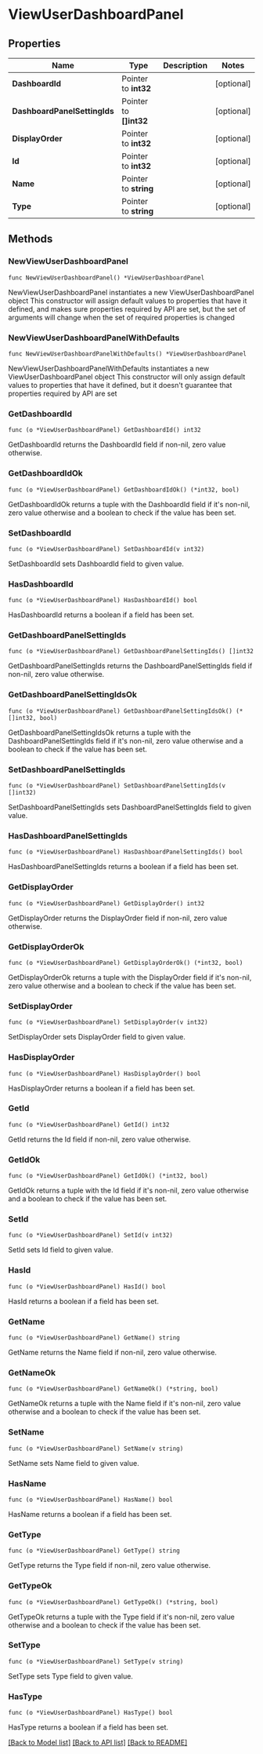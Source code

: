 # ViewUserDashboardPanel

## Properties

Name | Type | Description | Notes
------------ | ------------- | ------------- | -------------
**DashboardId** | Pointer to **int32** |  | [optional] 
**DashboardPanelSettingIds** | Pointer to **[]int32** |  | [optional] 
**DisplayOrder** | Pointer to **int32** |  | [optional] 
**Id** | Pointer to **int32** |  | [optional] 
**Name** | Pointer to **string** |  | [optional] 
**Type** | Pointer to **string** |  | [optional] 

## Methods

### NewViewUserDashboardPanel

`func NewViewUserDashboardPanel() *ViewUserDashboardPanel`

NewViewUserDashboardPanel instantiates a new ViewUserDashboardPanel object
This constructor will assign default values to properties that have it defined,
and makes sure properties required by API are set, but the set of arguments
will change when the set of required properties is changed

### NewViewUserDashboardPanelWithDefaults

`func NewViewUserDashboardPanelWithDefaults() *ViewUserDashboardPanel`

NewViewUserDashboardPanelWithDefaults instantiates a new ViewUserDashboardPanel object
This constructor will only assign default values to properties that have it defined,
but it doesn't guarantee that properties required by API are set

### GetDashboardId

`func (o *ViewUserDashboardPanel) GetDashboardId() int32`

GetDashboardId returns the DashboardId field if non-nil, zero value otherwise.

### GetDashboardIdOk

`func (o *ViewUserDashboardPanel) GetDashboardIdOk() (*int32, bool)`

GetDashboardIdOk returns a tuple with the DashboardId field if it's non-nil, zero value otherwise
and a boolean to check if the value has been set.

### SetDashboardId

`func (o *ViewUserDashboardPanel) SetDashboardId(v int32)`

SetDashboardId sets DashboardId field to given value.

### HasDashboardId

`func (o *ViewUserDashboardPanel) HasDashboardId() bool`

HasDashboardId returns a boolean if a field has been set.

### GetDashboardPanelSettingIds

`func (o *ViewUserDashboardPanel) GetDashboardPanelSettingIds() []int32`

GetDashboardPanelSettingIds returns the DashboardPanelSettingIds field if non-nil, zero value otherwise.

### GetDashboardPanelSettingIdsOk

`func (o *ViewUserDashboardPanel) GetDashboardPanelSettingIdsOk() (*[]int32, bool)`

GetDashboardPanelSettingIdsOk returns a tuple with the DashboardPanelSettingIds field if it's non-nil, zero value otherwise
and a boolean to check if the value has been set.

### SetDashboardPanelSettingIds

`func (o *ViewUserDashboardPanel) SetDashboardPanelSettingIds(v []int32)`

SetDashboardPanelSettingIds sets DashboardPanelSettingIds field to given value.

### HasDashboardPanelSettingIds

`func (o *ViewUserDashboardPanel) HasDashboardPanelSettingIds() bool`

HasDashboardPanelSettingIds returns a boolean if a field has been set.

### GetDisplayOrder

`func (o *ViewUserDashboardPanel) GetDisplayOrder() int32`

GetDisplayOrder returns the DisplayOrder field if non-nil, zero value otherwise.

### GetDisplayOrderOk

`func (o *ViewUserDashboardPanel) GetDisplayOrderOk() (*int32, bool)`

GetDisplayOrderOk returns a tuple with the DisplayOrder field if it's non-nil, zero value otherwise
and a boolean to check if the value has been set.

### SetDisplayOrder

`func (o *ViewUserDashboardPanel) SetDisplayOrder(v int32)`

SetDisplayOrder sets DisplayOrder field to given value.

### HasDisplayOrder

`func (o *ViewUserDashboardPanel) HasDisplayOrder() bool`

HasDisplayOrder returns a boolean if a field has been set.

### GetId

`func (o *ViewUserDashboardPanel) GetId() int32`

GetId returns the Id field if non-nil, zero value otherwise.

### GetIdOk

`func (o *ViewUserDashboardPanel) GetIdOk() (*int32, bool)`

GetIdOk returns a tuple with the Id field if it's non-nil, zero value otherwise
and a boolean to check if the value has been set.

### SetId

`func (o *ViewUserDashboardPanel) SetId(v int32)`

SetId sets Id field to given value.

### HasId

`func (o *ViewUserDashboardPanel) HasId() bool`

HasId returns a boolean if a field has been set.

### GetName

`func (o *ViewUserDashboardPanel) GetName() string`

GetName returns the Name field if non-nil, zero value otherwise.

### GetNameOk

`func (o *ViewUserDashboardPanel) GetNameOk() (*string, bool)`

GetNameOk returns a tuple with the Name field if it's non-nil, zero value otherwise
and a boolean to check if the value has been set.

### SetName

`func (o *ViewUserDashboardPanel) SetName(v string)`

SetName sets Name field to given value.

### HasName

`func (o *ViewUserDashboardPanel) HasName() bool`

HasName returns a boolean if a field has been set.

### GetType

`func (o *ViewUserDashboardPanel) GetType() string`

GetType returns the Type field if non-nil, zero value otherwise.

### GetTypeOk

`func (o *ViewUserDashboardPanel) GetTypeOk() (*string, bool)`

GetTypeOk returns a tuple with the Type field if it's non-nil, zero value otherwise
and a boolean to check if the value has been set.

### SetType

`func (o *ViewUserDashboardPanel) SetType(v string)`

SetType sets Type field to given value.

### HasType

`func (o *ViewUserDashboardPanel) HasType() bool`

HasType returns a boolean if a field has been set.


[[Back to Model list]](../README.md#documentation-for-models) [[Back to API list]](../README.md#documentation-for-api-endpoints) [[Back to README]](../README.md)


